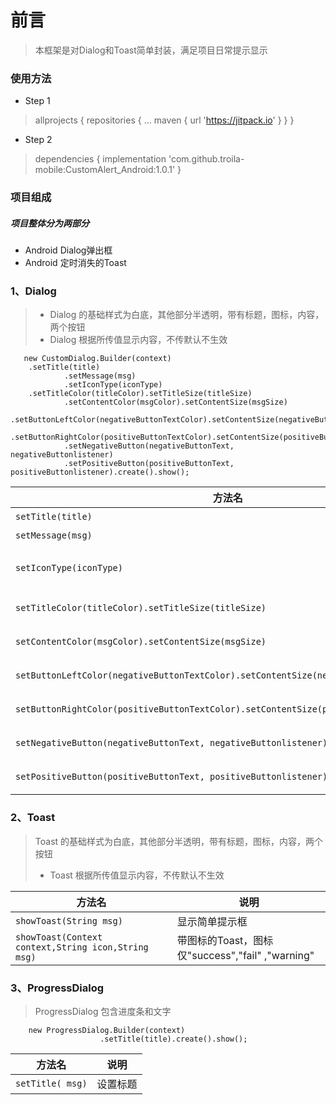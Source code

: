 # 前言
>本框架是对Dialog和Toast简单封装，满足项目日常提示显示
### 使用方法
* Step 1
 > allprojects {
		repositories {
			...
			maven { url 'https://jitpack.io' }
		}
	}
* Step 2
 > dependencies {
	        implementation 'com.github.troila-mobile:CustomAlert_Android:1.0.1'
	}
### 项目组成
##### 项目整体分为两部分
* Android Dialog弹出框
* Android 定时消失的Toast

### 1、Dialog
>* Dialog 的基础样式为白底，其他部分半透明，带有标题，图标，内容，两个按钮
>* Dialog 根据所传值显示内容，不传默认不生效
>
       new CustomDialog.Builder(context)
		.setTitle(title)
                .setMessage(msg)
                .setIconType(iconType)
		.setTitleColor(titleColor).setTitleSize(titleSize)
                .setContentColor(msgColor).setContentSize(msgSize)
                .setButtonLeftColor(negativeButtonTextColor).setContentSize(negativeButtonTextSize)
                .setButtonRightColor(positiveButtonTextColor).setContentSize(positiveButtonTextSize)
                .setNegativeButton(negativeButtonText, negativeButtonlistener)
                .setPositiveButton(positiveButtonText, positiveButtonlistener).create().show();
   
| 方法名 | 说明 | 
| - | - | 
|`setTitle(title)`| 设置标题|
| `setMessage(msg)` | 设置内容 |
| `setIconType(iconType)` | 设置图标仅"success","fail" ,"warning" |
| `setTitleColor(titleColor).setTitleSize(titleSize)` | 设置标题的样式，颜色字体|
| `setContentColor(msgColor).setContentSize(msgSize)` | 设置内容的样式，颜色字体|
| `setButtonLeftColor(negativeButtonTextColor).setContentSize(negativeButtonTextSize)` | 设置左边按钮的样式，颜色字体|
| `setButtonRightColor(positiveButtonTextColor).setContentSize(positiveButtonTextSize)` | 设置右边按钮的样式，颜色字体|
| `setNegativeButton(negativeButtonText, negativeButtonlistener)` | 设置按钮文字和事件|
| `setPositiveButton(positiveButtonText, positiveButtonlistener)` | 设置按钮文字和事件|
### 2、Toast
>Toast 的基础样式为白底，其他部分半透明，带有标题，图标，内容，两个按钮
>* Toast 根据所传值显示内容，不传默认不生效
>
| 方法名 | 说明 | 
| - | - | 
|`showToast(String msg)`| 显示简单提示框|
| `showToast(Context context,String icon,String msg)` | 带图标的Toast，图标仅"success","fail" ,"warning"  |
### 3、ProgressDialog
>ProgressDialog 包含进度条和文字
>
 		new ProgressDialog.Builder(context)
                        .setTitle(title).create().show();
| 方法名 | 说明 | 
| - | - | 
|`setTitle( msg)`| 设置标题|

